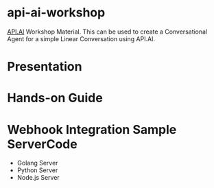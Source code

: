 # api-ai-workshop
<a href="https://api.ai">API.AI</a> Workshop Material. This can be used to create a Conversational Agent for a simple Linear Conversation using API.AI. 

# Presentation

# Hands-on Guide

# Webhook Integration Sample ServerCode

- Golang Server
- Python Server
- Node.js Server

